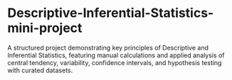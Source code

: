 # Descriptive-Inferential-Statistics-mini-project
A structured project demonstrating key principles of Descriptive and Inferential Statistics, featuring manual calculations and applied analysis of central tendency, variability, confidence intervals, and hypothesis testing with curated datasets.
